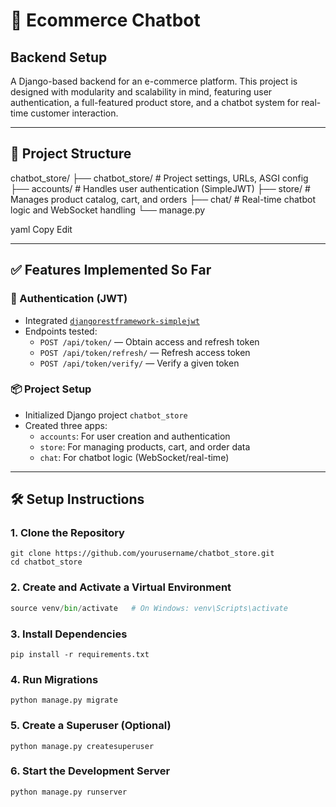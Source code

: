 

# 🛒 Ecommerce Chatbot

## Backend Setup
A Django-based backend for an e-commerce platform. This project is designed with modularity and scalability in mind, featuring user authentication, a full-featured product store, and a chatbot system for real-time customer interaction.

---

## 📁 Project Structure

chatbot_store/
├── chatbot_store/ # Project settings, URLs, ASGI config
├── accounts/ # Handles user authentication (SimpleJWT)
├── store/ # Manages product catalog, cart, and orders
├── chat/ # Real-time chatbot logic and WebSocket handling
└── manage.py

yaml
Copy
Edit

---

## ✅ Features Implemented So Far

### 🔐 Authentication (JWT)
- Integrated [`djangorestframework-simplejwt`](https://github.com/jazzband/djangorestframework-simplejwt)
- Endpoints tested:
  - `POST /api/token/` — Obtain access and refresh token
  - `POST /api/token/refresh/` — Refresh access token
  - `POST /api/token/verify/` — Verify a given token

### 📦 Project Setup
- Initialized Django project `chatbot_store`
- Created three apps:
  - `accounts`: For user creation and authentication
  - `store`: For managing products, cart, and order data
  - `chat`: For chatbot logic (WebSocket/real-time)

---

## 🛠️ Setup Instructions

### 1. Clone the Repository

```
git clone https://github.com/yourusername/chatbot_store.git
cd chatbot_store
```
### 2. Create and Activate a Virtual Environment
```python -m venv venv
source venv/bin/activate   # On Windows: venv\Scripts\activate
```

### 3. Install Dependencies
```
pip install -r requirements.txt
```

### 4. Run Migrations
```
python manage.py migrate
```
### 5. Create a Superuser (Optional)
```
python manage.py createsuperuser
```
### 6. Start the Development Server
```
python manage.py runserver
```

